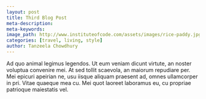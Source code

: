 ```yaml
---
layout: post
title: Third Blog Post
meta-description:
meta-keywords:
image_path: http://www.instituteofcode.com/assets/images/rice-paddy.jpg
categories: [travel, living, style]
author: Tanzeela Chowdhury
---
```


Ad quo animal legimus legendos. Ut eum veniam dicunt virtute, an noster voluptua convenire mei. At sed tollit scaevola, an maiorum repudiare per. Mei epicuri apeirian ne, usu iisque aliquam praesent ad, omnes ullamcorper in pri. Vitae quaeque mea cu. Mei quot laoreet laboramus eu, cu propriae patrioque maiestatis vel.
